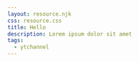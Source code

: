 ```yaml
---
layout: resource.njk
css: resource.css
title: Hello
description: Lorem ipsum dolor sit amet
tags:
  - ytchannel
---
```

